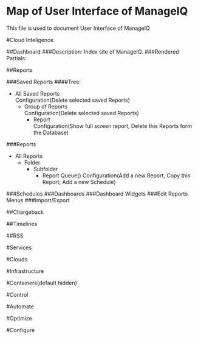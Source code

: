 # Map of User Interface of ManageIQ
This file is used to document User Interface of ManageIQ

#Cloud Inteligence

##Dashboard
###Description:
Index site of ManageIQ.
###Rendered Partials:

##Reports

###Saved Reports
####Tree:
- All Saved Reports<br>
  Configuration(Delete selected saved Reports)
  - Group of Reports<br>
    Configuration(Delete selected saved Reports)
    - Report<br>
      Configuration(Show full screen report, Delete this Reports form the Database)

###Reports
- All Reports
  - Folder
    - Subfolder
      - Report Queue() Configuration(Add a new Report, Copy this Report, Add a new Schedule)

###Schedules
###Dashboards
###Dashboard Widgets
###Edit Reports Menus
###Import/Export

##Chargeback

##Timelines

##RSS

#Services

#Clouds

#Infrastructure

#Containers(default hidden)

#Control

#Automate

#Optimize

#Configure
